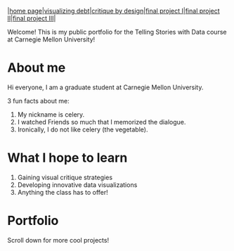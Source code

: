 |[home page](https://celerysally.github.io/portfolio/home_page.md)|[visualizing debt](https://celerysally.github.io/portfolio/visualizing_debt.html)|[critique by design](https://celerysally.github.io/portfolio/critique_by_design.html)|[final project I](https://celerysally.github.io/portfolio/Part1_FinalProject.md)|[final project II](https://celerysally.github.io/portfolio/final_project_II.md)|[final project III](https://celerysally.github.io/portfolio/final_project_III.md)|

Welcome! This is my public portfolio for the Telling Stories with Data course at Carnegie Mellon University!

# About me
Hi everyone, I am a graduate student at Carnegie Mellon University.

3 fun facts about me:
1. My nickname is celery.
2. I watched Friends so much that I memorized the dialogue.
3. Ironically, I do not like celery (the vegetable).

# What I hope to learn

1. Gaining visual critique strategies
2. Developing innovative data visualizations
3. Anything the class has to offer!

# Portfolio
Scroll down for more cool projects!
